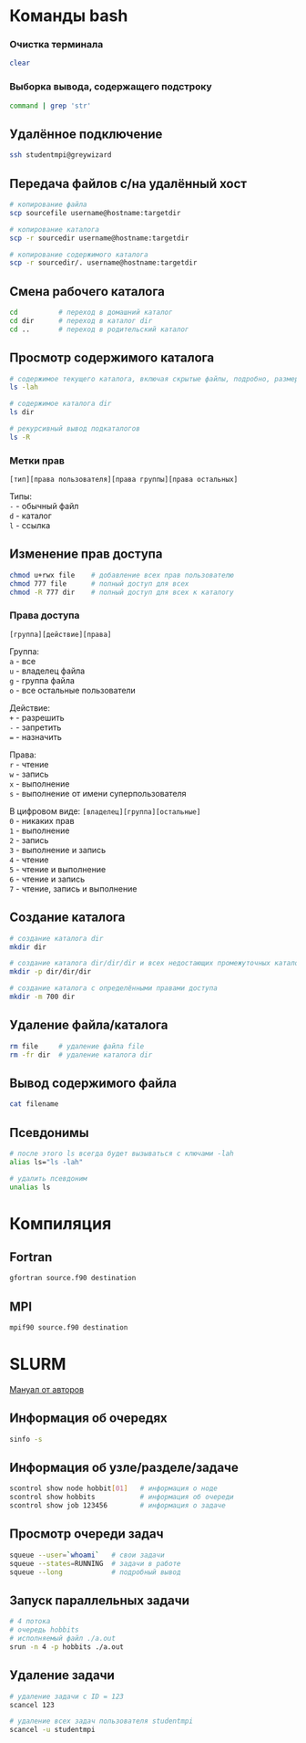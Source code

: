 # Команды bash

### Очистка терминала
```bash
clear
```

### Выборка вывода, содержащего подстроку
```bash
command | grep 'str'
```

## Удалённое подключение

```bash
ssh studentmpi@greywizard
```

## Передача файлов с/на удалённый хост

```bash
# копирование файла
scp sourcefile username@hostname:targetdir

# копирование каталога
scp -r sourcedir username@hostname:targetdir

# копирование содержимого каталога
scp -r sourcedir/. username@hostname:targetdir
```

## Смена рабочего каталога
```bash
cd          # переход в домашний каталог
cd dir      # переход в каталог dir
cd ..       # переход в родительский каталог
```

## Просмотр содержимого каталога
```bash
# содержимое текущего каталога, включая скрытые файлы, подробно, размер файла в K, M, G
ls -lah

# содержимое каталога dir
ls dir

# рекурсивный вывод подкаталогов
ls -R
```

### Метки прав
`[тип][права пользователя][права группы][права остальных]`  

Типы:  
`-` - обычный файл  
`d` - каталог  
`l` - ссылка

## Изменение прав доступа
```bash
chmod u+rwx file    # добавление всех прав пользователю
chmod 777 file      # полный доступ для всех
chmod -R 777 dir    # полный доступ для всех к каталогу
```

### Права доступа
`[группа][действие][права]`

Группа:  
`a` - все  
`u` - владелец файла  
`g` - группа файла  
`o` - все остальные пользователи

Действие:  
`+` - разрешить  
`-` - запретить  
`=` - назначить

Права:  
`r` - чтение  
`w` - запись  
`x` - выполнение  
`s` - выполнение  от имени суперпользователя

В цифровом виде: `[владелец][группа][остальные]`  
`0` - никаких прав  
`1` - выполнение  
`2` - запись  
`3` - выполнение и запись  
`4` - чтение  
`5` - чтение и выполнение  
`6` - чтение и запись  
`7` - чтение, запись и выполнение

## Создание каталога
```bash
# создание каталога dir
mkdir dir

# создание каталога dir/dir/dir и всех недостающих промежуточных каталогов
mkdir -p dir/dir/dir

# создание каталога с определёнными правами доступа
mkdir -m 700 dir
```

## Удаление файла/каталога
```bash
rm file     # удаление файла file
rm -fr dir  # удаление каталога dir
```

## Вывод содержимого файла
```bash
cat filename
```

## Псевдонимы
```bash
# после этого ls всегда будет вызываться с ключами -lah
alias ls="ls -lah"

# удалить псевдоним
unalias ls
```


# Компиляция
## Fortran

```bash
gfortran source.f90 destination
```

## MPI
```bash
mpif90 source.f90 destination
```


# SLURM
[Мануал от авторов](https://slurm.schedmd.com/man_index.html)

## Информация об очередях

```bash
sinfo -s
```

## Информация об узле/разделе/задаче

```bash
scontrol show node hobbit[01]   # информация о ноде
scontrol show hobbits           # информация об очереди
scontrol show job 123456        # информация о задаче
```

## Просмотр очереди задач

```bash
squeue --user=`whoami`   # свои задачи
squeue --states=RUNNING  # задачи в работе
squeue --long            # подробный вывод
```

## Запуск параллельных задачи

```bash
# 4 потока
# очередь hobbits
# исполняемый файл ./a.out
srun -n 4 -p hobbits ./a.out
```

## Удаление задачи

```bash
# удаление задачи с ID = 123
scancel 123

# удаление всех задач пользователя studentmpi
scancel -u studentmpi
```